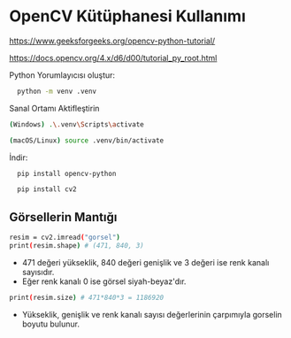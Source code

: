 # OpenCV Kütüphanesi Kullanımı

https://www.geeksforgeeks.org/opencv-python-tutorial/

https://docs.opencv.org/4.x/d6/d00/tutorial_py_root.html

Python Yorumlayıcısı oluştur:

```bash
  python -m venv .venv
```

Sanal Ortamı Aktifleştirin

```bash
(Windows) .\.venv\Scripts\activate
```

```bash
(macOS/Linux) source .venv/bin/activate
```

İndir:

```bash
  pip install opencv-python
```

```bash
  pip install cv2
```

## Görsellerin Mantığı

```bash
resim = cv2.imread("gorsel")
print(resim.shape) # (471, 840, 3)
```

- 471 değeri yükseklik, 840 değeri genişlik ve 3 değeri ise renk kanalı sayısıdır.
- Eğer renk kanalı 0 ise görsel siyah-beyaz'dır.

```bash
print(resim.size) # 471*840*3 = 1186920
```

- Yükseklik, genişlik ve renk kanalı sayısı değerlerinin çarpımıyla gorselin boyutu bulunur.
